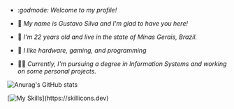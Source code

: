 - *:godmode: Welcome to my profile!*

- :ninja:	*My name is Gustavo Silva and I'm glad to have you here!*
- :adult:	*I'm 22 years old and live in the state of Minas Gerais, Brazil.*
- :space_invader:	*I like hardware, gaming, and programming*
- :man_technologist: *Currently, I'm pursuing a degree in Information Systems and working on some personal projects.*

![Anurag's GitHub stats](https://github-readme-stats.vercel.app/api?username=gvstaov&theme=synthwave&show_icons=true)

[![My Skills](https://skillicons.dev/icons?i=java,py,html,css,)](https://skillicons.dev)
